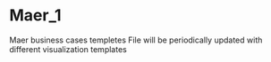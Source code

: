 # Maer_1
Maer business cases templetes
File will be periodically updated with different visualization templates
